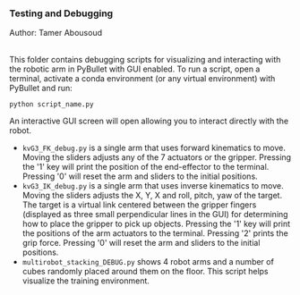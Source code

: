 <h3><b>Testing and Debugging</b></h3>
Author: Tamer Abousoud<br><br>

This folder contains debugging scripts for visualizing and interacting with the robotic arm in PyBullet with GUI enabled. To run a script, open a terminal, activate a conda environment (or any virtual environment) with PyBullet and run:
```
python script_name.py
```
An interactive GUI screen will open allowing you to interact directly with the robot.<br>

- `kvG3_FK_debug.py` is a single arm that uses forward kinematics to move. Moving the sliders adjusts any of the 7 actuators or the gripper. Pressing the '1' key will print the position of the end-effector to the terminal. Pressing '0' will reset the arm and sliders to the initial positions.
- `kvG3_IK_debug.py` is a single arm that uses inverse kinematics to move. Moving the sliders adjusts the X, Y, X and roll, pitch, yaw of the target. The target is a virtual link centered between the gripper fingers (displayed as three small perpendicular lines in the GUI) for determining how to place the gripper to pick up objects. Pressing the '1' key will print the positions of the arm actuators to the terminal. Pressing '2' prints the grip force. Pressing '0' will reset the arm and sliders to the initial positions.
- `multirobot_stacking_DEBUG.py` shows 4 robot arms and a number of cubes randomly placed around them on the floor. This script helps visualize the training environment.
